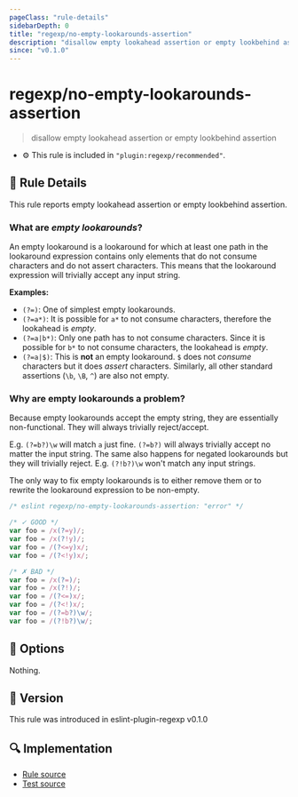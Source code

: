 ```yaml
---
pageClass: "rule-details"
sidebarDepth: 0
title: "regexp/no-empty-lookarounds-assertion"
description: "disallow empty lookahead assertion or empty lookbehind assertion"
since: "v0.1.0"
---
```

# regexp/no-empty-lookarounds-assertion

> disallow empty lookahead assertion or empty lookbehind assertion

- :gear: This rule is included in `"plugin:regexp/recommended"`.

## :book: Rule Details

This rule reports empty lookahead assertion or empty lookbehind assertion.

### What are _empty lookarounds_?

An empty lookaround is a lookaround for which at least one path in the lookaround expression contains only elements that do not consume characters and do not assert characters. This means that the lookaround expression will trivially accept any input string.

**Examples:**

-   `(?=)`: One of simplest empty lookarounds.
-   `(?=a*)`: It is possible for `a*` to not consume characters, therefore the lookahead is _empty_.
-   `(?=a|b*)`: Only one path has to not consume characters. Since it is possible for `b*` to not consume characters, the lookahead is _empty_.
-   `(?=a|$)`: This is **not** an empty lookaround. `$` does not _consume_ characters but it does _assert_ characters. Similarly, all other standard assertions (`\b`, `\B`, `^`) are also not empty.

### Why are empty lookarounds a problem?

Because empty lookarounds accept the empty string, they are essentially non-functional. They will always trivially reject/accept.

E.g. `(?=b?)\w` will match `a` just fine. `(?=b?)` will always trivially accept no matter the input string. The same also happens for negated lookarounds but they will trivially reject. E.g. `(?!b?)\w` won't match any input strings.

The only way to fix empty lookarounds is to either remove them or to rewrite the lookaround expression to be non-empty.

<eslint-code-block>

```js
/* eslint regexp/no-empty-lookarounds-assertion: "error" */

/* ✓ GOOD */
var foo = /x(?=y)/;
var foo = /x(?!y)/;
var foo = /(?<=y)x/;
var foo = /(?<!y)x/;

/* ✗ BAD */
var foo = /x(?=)/;
var foo = /x(?!)/;
var foo = /(?<=)x/;
var foo = /(?<!)x/;
var foo = /(?=b?)\w/;
var foo = /(?!b?)\w/;
```

</eslint-code-block>

## :wrench: Options

Nothing.

## :rocket: Version

This rule was introduced in eslint-plugin-regexp v0.1.0

## :mag: Implementation

- [Rule source](https://github.com/ota-meshi/eslint-plugin-regexp/blob/master/lib/rules/no-empty-lookarounds-assertion.ts)
- [Test source](https://github.com/ota-meshi/eslint-plugin-regexp/blob/master/tests/lib/rules/no-empty-lookarounds-assertion.ts)
